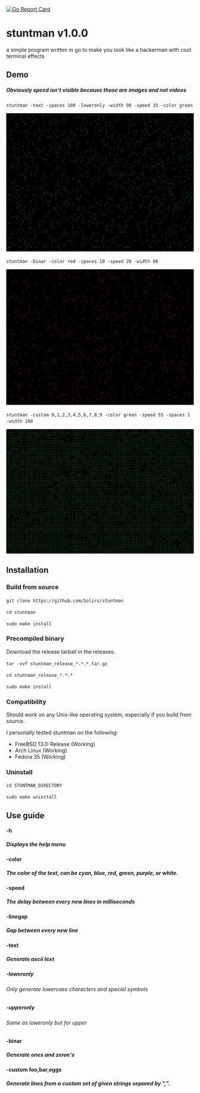 [![Go Report Card](https://goreportcard.com/badge/github.com/Solirs/stuntman)](https://goreportcard.com/report/github.com/Solirs/stuntman)
# stuntman v1.0.0
a simple program written in go to make you look like a hackerman with cool terminal effects



## Demo

##### Obviously speed isn't visible because those are images and not videos

`stuntman -text -spaces 100 -loweronly -width 90 -speed 35 -color green`

![alt text](https://github.com/Solirs/stuntman/blob/main/ressources/Demo-txt.png?raw=true)


`stuntman -binar -color red -spaces 10 -speed 20 -width 90`

![alt text](https://github.com/Solirs/stuntman/blob/main/ressources/Demo-bin-2.png?raw=true)

`stuntman -custom 0,1,2,3,4,5,6,7,8,9 -color green -speed 55 -spaces 1 -width 100`

![alt text](https://github.com/Solirs/stuntman/blob/main/ressources/Demo-custom.png?raw=true)

## Installation

### Build from source

`git clone https://github.com/Solirs/stuntman`

`cd stuntman`

`sudo make install`

### Precompiled binary

Download the release tarball in the releases.

`tar -xvf stuntman_release_*.*.*.tar.gz`

`cd stuntman_release_*.*.*`

`sudo make install`

### Compatibility

Should work on any Unix-like operating system, especially if you build from source.

I personally tested stuntman on the following:

  - FreeBSD 13.0-Release (Working)
  - Arch Linux (Working)
  - Fedora 35 (Working)


### Uninstall

`cd STUNTMAN_DIRECTORY`

`sudo make uninstall`

## Use guide

#### -h

##### Displays the help menu

#### -color

##### The color of the text, can be cyan, blue, red, green, purple, or white.

#### -speed

##### The delay between every new lines in milliseconds

#### -linegap

##### Gap between every new line

#### -text

##### Generate ascii text

##### -loweronly

###### Only generate lowercase characters and special symbols

##### -upperonly

###### Same as loweronly but for upper

#### -binar

##### Generate ones and zeroe's

#### -custom foo,bar,eggs

##### Generate lines from a custom set of given strings separed by ",".


